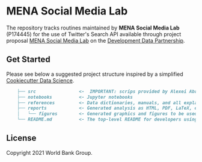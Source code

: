 # MENA Social Media Lab

The repository tracks routines maintained by **MENA Social Media Lab** (P174445) for the use of Twitter's Search API available through project proposal [MENA Social Media Lab](https://portal.datapartnership.org/readableproposal/188) on the [Development Data Partnership](https://datapartnership.org).

## Get Started

Please see below a suggested project structure inspired by a simplified [Cookiecutter Data Science](https://drivendata.github.io/cookiecutter-data-science/).

```markdown
    ├── src                <-  IMPORTANT: scrips provided by Alexei Abrahams
    ├── notebooks          <- Jupyter notebooks
    ├── references         <- Data dictionaries, manuals, and all explanatory materials.
    ├── reports            <- Generated analysis as HTML, PDF, LaTeX, etc.
    │   └── figures        <- Generated graphics and figures to be used in reporting
    └── README.md          <- The top-level README for developers using this project.
```

## License

Copyright 2021 World Bank Group.
